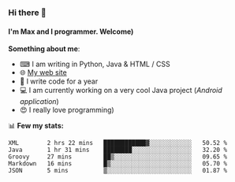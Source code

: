 ### Hi there 👋
#### I'm Max and I programmer. Welcome)

**Something about me**:
- ⌨ I am writing in Python, Java & HTML / CSS
- 🌐 [My web site](https://merive.herokuapp.com/)
- 🎈 I write code for a year
- 💻 I am currently working on a very cool Java project (*Android application*)
- 😍 I really love programming)

📊 **Few my stats:**
<!--START_SECTION:waka-->
```text
XML        2 hrs 22 mins   ████████████▓░░░░░░░░░░░░   50.52 % 
Java       1 hr 31 mins    ████████░░░░░░░░░░░░░░░░░   32.20 % 
Groovy     27 mins         ██▒░░░░░░░░░░░░░░░░░░░░░░   09.65 % 
Markdown   16 mins         █▒░░░░░░░░░░░░░░░░░░░░░░░   05.70 % 
JSON       5 mins          ▒░░░░░░░░░░░░░░░░░░░░░░░░   01.87 % 
```
<!--END_SECTION:waka-->
